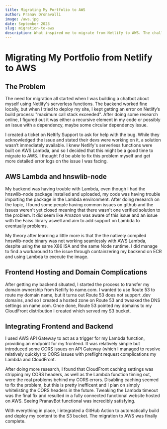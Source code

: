 ```yaml
---
title: Migrating My Portfolio to AWS
author: Pranav Dronavalli
image: /aws.jpg
date: September 2023
slug: migration-to-aws
description: What inspired me to migrate from Netlify to AWS. The challenges I faced including a bug with a seemingly unsupported library in AWS Lambda.
---
```


# Migrating My Portfolio from Netlify to AWS

## The Problem

The need for migration all started when I was building a chatbot about myself using Netlify's serverless functions. The backend worked fine locally, but when I tried to deploy my site, I kept getting an error on Netlify’s build process: "maximum call stack exceeded". After doing some research online, I figured out it was either a recursive element in my code or possibly an issue with a dependency, maybe some circular dependency issue.

I created a ticket on Neltify Support to ask for help with the bug. While they acknowledged the issue and stated their devs were working on it, a solution wasn’t immediately available. I knew Netlify's serverless functions were built on AWS Lambda, and so I decided that this might be a good time to migrate to AWS. I thought I'd be able to fix this problem myself and get more detailed error logs on the issue I was facing.

## AWS Lambda and hnswlib-node

My backend was having trouble with Lambda, even though I had the hnswlib-node package installed and uploaded, my code was having trouble importing the package in the Lambda environment. After doing research on the topic, I found some people having common issues on github and the issues weren't yet closed meaning that there wasn't one verified solution to the problem. It did seem like Amazon was aware of this issue and an issue with the Faiss library aswell and aim to add support on Lambda to eventually problems. 

My theory after learning a little more is that the the natively compiled hnswlib-node binary was not working seamlessly with AWS Lambda, despite using the same X86 ISA and the same Node runtime. I did manage to find a workaround to the issue through containzering my backend on ECR and using Lambda to execute the image. 


## Frontend Hosting and Domain Complications

After getting my backend situated, I started the process to transfer my domain ownership from Netlify to name.com. I wanted to use Route 53 to route my domain name, but it turns out Route 53 does not support .dev domains, and so I created a hosted zone on Route 53 and tweaked the DNS settings on name.com. Once done, Route 53 pointed my domains to my CloudFront distribution I created which served my S3 bucket.

## Integrating Frontend and Backend

I used AWS API Gateway to act as a trigger for my Lambda function, providing an endpoint for my frontend. It was relatively simple but introduced some CORS issues on API Gateway (which I managed to resolve relatively quickly) to CORS issues with preflight request complications my Lambda and CloudFront.

After doing more research, I found that CloudFront caching settings was stripping my CORS headers, as well as the Lambda function timing out, were the real problems behind my CORS errors. Disabling caching seemed to fix the problem, but this is pretty inefficent and I plan on simply whitelisting the CORS headers in the future. Tweaking the Lambda timeout was the final fix and resulted in a fully connected functional website hosted on AWS. Seeing PranavBot functional was incredibly satisfying. 

With everything in place, I integrated a GitHub Action to automatically build and deploy my content to the S3 bucket. The migration to AWS was finally complete.
